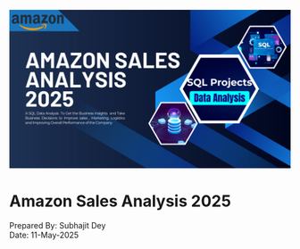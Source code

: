 ![Updated Photo](https://github.com/SubhajitDey2/amazon_sales_analysis_2025/blob/main/amazonsalesanalysisbg.png)
# Amazon Sales Analysis 2025
Prepared By: Subhajit Dey <br>
Date: 11-May-2025

